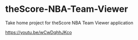 # theScore-NBA-Team-Viewer
Take home project for theScore NBA Team Viewer application

https://youtu.be/wCwDqhhJKco
